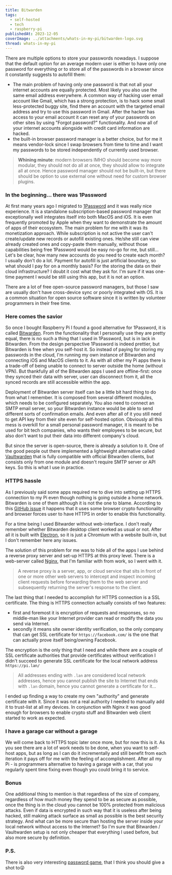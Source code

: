 ```yaml
---
title: Bitwarden
tags:
  - self-hosted
  - tech
  - raspberry-pi
publishedAt: 2023-12-05
coverImage: ../attachments/whats-in-my-pi/bitwarden-logo.svg
thread: whats-in-my-pi
---
```


There are multiple options to store your passwords nowadays. I suppose that the default option for an average modern user is either to have only one password for everything or to store all of the passwords in a browser since it constantly suggests to autofill them:

- The main problem of having only one password is that not all your internet accounts are equally protected. Most likely you also use the same email address everywhere. A common way of hacking user email account like Gmail, which has a strong protection, is to hack some small less-protected buggy site, find there an account with the targeted email address and try to use this password in Gmail. After the hacker has access to your email account it can reset any of your passwords on other sites by using "Forgot password?" functionality. And now all of your internet accounts alongside with credit card information are hacked.
- the built-in browser password manager is a better choice, but for me it means vendor-lock since I swap browsers from time to time and I want my passwords to be stored independently of currently used browser.

> **Whining minute**: modern browsers IMHO should become way more modular, they should not do all at once, they should allow to integrate all at once. Hence password manager should not be built-in, but there should be option to use external one without need for custom browser plugins.

### In the beginning... there was 1Password

At first many years ago I migrated to [1Password](https://1password.com/) and it was really nice experience. It is a standalone subscription-based password manager that exceptionally well integrates itself into both MacOS and iOS. It is even frequently promoted by Apple when they want to demonstrate the amount of apps of their ecosystem. The main problem for me with it was its monetization approach. While subscription is not active the user can't create/update new records or autofill existing ones. He/she still can view already created ones and copy-paste them manually, without those capabilities being free 1Password would be easy no-go for me, but still... Let's be clear, how many new accounts do you need to create each month? I usually don't do a lot. Payment for autofill is just artificial boundary, so what should I pay for on a monthly basis? For the storing the data on their cloud infrastructure? I doubt it cost what they ask for. I'm sure if it was one-time payment I would be still using this app, but it is not an option.

There are a lot of free open-source password managers, but those I saw are usually don't have cross-device sync or poorly integrated with OS. It is a common situation for open source software since it is written by volunteer programmers in their free time.

### Here comes the savior

So once I bought Raspberry Pi I found a good alternative for 1Password, it is called [Bitwarden](https://bitwarden.com/). From the functionality that I personally use they are pretty equal, there is no such a thing that I used in 1Password, but is in lack in Bitwarden. From the design perspective 1Password is indeed prettier, but Bitwarden is free when you self-host it. So instead of paying for storing my passwords in the cloud, I'm running my own instance of Bitwarden and connecting iOS and MacOS clients to it. As with all other my Pi apps there is a trade-off of being unable to connect to server outside the home (without VPN). But thankfully all of the Bitwarden apps I used are offline-first: once they synced their data with server, user can disconnect from it, all the synced records are still accessible within the app.

Deployment of Bitwarden server itself can be a little bit hard thing to do from what I remember. It is composed from several different modules, which needs to be configured separately. You also need to connect an SMTP email server, so your Bitwarden instance would be able to send different sorts of confirmation emails. And even after all of it you still need to get API key from their site even for self-hosted option. Obviously all this mess is overkill for a small personal password manager, it is meant to be used for bit tech companies, who wants their employees to be secure, but also don't want to put their data into different company's cloud.

But since the server is open-source, there is already a solution to it. One of the good people out there implemented a lightweight alternative called [Vaultwarden](https://github.com/dani-garcia/vaultwarden) that is fully compatible with official Bitwarden clients, but consists only from one module and doesn't require SMTP server or API keys. So this is what I use in practice.

### HTTPS hassle

As I previously said some apps required me to dive into setting up HTTPS connection to my Pi even though nothing is going outside a home network. Bitwarden is one of them although it is not the one to blame. According to this [GitHub issue](https://github.com/dani-garcia/vaultwarden/discussions/2274) it happens that it uses some browser crypto functionality and browser forces user to have HTTPS in order to enable this functionality.

For a time being I used Bitwarder without web-interface. I don't really remember whether Bitwarden desktop client worked as usual or not. After all it is built with [Electron](https://www.electronjs.org), so it is just a Chromium with a website built-in, but I don't remember here any issues.

The solution of this problem for me was to hide all of the apps I use behind a reverse proxy server and set-up HTTPS at this proxy level. There is a web-server called [Nginx](https://www.nginx.com), that I'm familiar with from work, so I went with it.

> A reverse proxy is a server, app, or cloud service that sits in front of one or more other web servers to intercept and inspect incoming client requests before forwarding them to the web server and subsequently returning the server's response to the client.

The last thing that I needed to accomplish for HTTPS connection is a SSL certificate. The thing is HTTPS connection actually consists of two features:

- first and foremost it is encryption of requests and responses, so no middle-man like your Internet provider can read or modify the data you send via Internet.
- secondly it means site owner identity verification, so the only company that can get SSL certificate for `https://facebook.com/` is the one that can actually prove itself being/owning Facebook.

The encryption is the only thing that I need and while there are a couple of SSL certificate authorities that provide certificates without verification I didn't succeed to generate SSL certificate for the local network address `https://pi.lan/`

> All addresses ending with `.lan` are considered local network addresses, hence you cannot publish the site to Internet that ends with `.lan` domain, hence you cannot generate a certificate for it...

I ended up finding a way to create my own "authority" and generate certificate with it. Since it was not a real authority I needed to manually add it to trust-list at all my devices. In conjunction with Nginx it was good enough for browsers to enable crypto stuff and Bitwarden web client started to work as expected.

### I have a garage car without a garage

We will come back to HTTPS topic later once more, but for now this is it. As you see there are a lot of work needs to be done, when you want to self-host apps, but as long as I can do it incrementally and still benefit from each iteration it pays off for me with the feeling of accomplishment. After all my Pi - is programmers alternative to having a garage with a car, that you regularly spent time fixing even though you could bring it to service.

### Bonus

One additional thing to mention is that regardless of the size of company, regardless of how much money they spend to be as secure as possible, once the thing is in the cloud you cannot be 100% protected from malicious attacks. Even if data is encrypted in such way that it is useless after being hacked, still making attack surface as small as possible is the best security strategy. And what can be more secure than hosting the server inside your local network without access to the Internet? So I'm sure that Bitwarden / Vaultwarden setup is not only cheaper that everything I used before, but also more secure by definition.

### P.S.

There is also very interesting [password game](https://neal.fun/password-game/), that I think you should give a shot to😜
